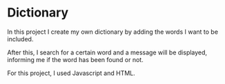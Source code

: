 # Dictionary

In this project I create my own dictionary by adding the words I want to be included. 

After this, I search for a certain word and a message will be displayed, informing me if the word has been found or not.

For this project, I used Javascript and HTML.
